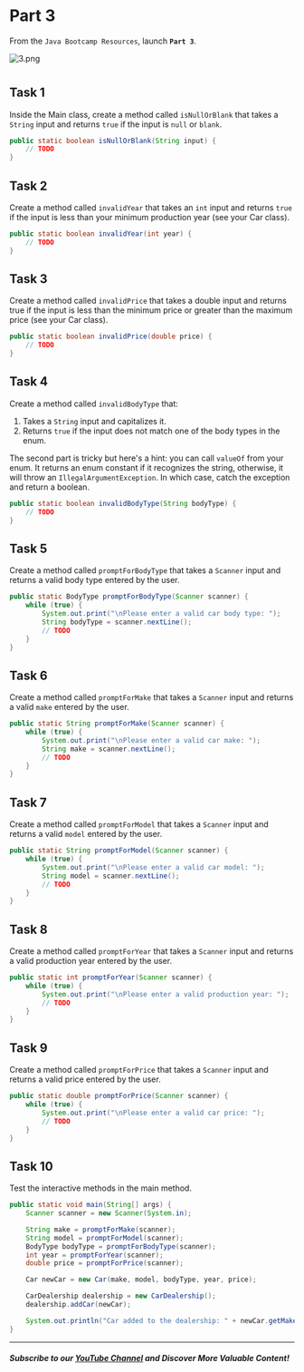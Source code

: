 # Part 3

From the `Java Bootcamp Resources`, launch **`Part 3`**.

![3.png](https://firebasestorage.googleapis.com/v0/b/learnthepart-75aed.appspot.com/o/images%2Fb482a4c6-07ab-4d4b-94a6-f3f2f662d3ea?alt=media&token=fdb5d33b-1e9f-412f-9353-e2a54e897162)
# 

## Task 1
Inside the Main class, create a method called `isNullOrBlank` that takes a `String` input and returns `true` if the input is `null` or `blank`.

```java
public static boolean isNullOrBlank(String input) {
    // TODO
}
```

## Task 2
Create a method called `invalidYear` that takes an `int` input and returns `true` if the input is less than your minimum production year (see your Car class).

```java
public static boolean invalidYear(int year) {
    // TODO
}
```

## Task 3
Create a method called `invalidPrice` that takes a double input and returns true if the input is less than the minimum price or greater than the maximum price (see your Car class).

```java
public static boolean invalidPrice(double price) {
    // TODO
}
```

## Task 4

Create a method called `invalidBodyType` that:

1. Takes a `String` input and capitalizes it.
2. Returns `true` if the input does not match one of the body types in the enum.

The second part is tricky but here's a hint: you can call `valueOf` from your enum. It returns an enum constant if it recognizes the string, otherwise, it will throw an `IllegalArgumentException`. In which case, catch the exception and return a boolean.

```java
public static boolean invalidBodyType(String bodyType) {
    // TODO
}
```

## Task 5
Create a method called `promptForBodyType` that takes a `Scanner` input and returns a valid body type entered by the user.

```java
public static BodyType promptForBodyType(Scanner scanner) {
    while (true) {
        System.out.print("\nPlease enter a valid car body type: ");
        String bodyType = scanner.nextLine();
        // TODO
    }
}
```


## Task 6

Create a method called `promptForMake` that takes a `Scanner` input and returns a valid `make` entered by the user.

```java
public static String promptForMake(Scanner scanner) {
    while (true) {
        System.out.print("\nPlease enter a valid car make: ");
        String make = scanner.nextLine();
        // TODO
    }
}
```

## Task 7
Create a method called `promptForModel` that takes a `Scanner` input and returns a valid `model` entered by the user.

```java
public static String promptForModel(Scanner scanner) {
    while (true) {
        System.out.print("\nPlease enter a valid car model: ");
        String model = scanner.nextLine();
        // TODO
    }
}
```

## Task 8
Create a method called `promptForYear` that takes a `Scanner` input and returns a valid production year entered by the user.

```java
public static int promptForYear(Scanner scanner) {
    while (true) {
        System.out.print("\nPlease enter a valid production year: ");
        // TODO
    }
}
```

## Task 9
Create a method called `promptForPrice` that takes a `Scanner` input and returns a valid price entered by the user.

```java
public static double promptForPrice(Scanner scanner) {
    while (true) {
        System.out.print("\nPlease enter a valid car price: ");
        // TODO
    }
}
```

## Task 10
Test the interactive methods in the main method.

```java
public static void main(String[] args) {
    Scanner scanner = new Scanner(System.in);

    String make = promptForMake(scanner);
    String model = promptForModel(scanner);
    BodyType bodyType = promptForBodyType(scanner);
    int year = promptForYear(scanner);
    double price = promptForPrice(scanner);

    Car newCar = new Car(make, model, bodyType, year, price);

    CarDealership dealership = new CarDealership();
    dealership.addCar(newCar);

    System.out.println("Car added to the dealership: " + newCar.getMake() + " " + newCar.getModel());
}

```

----------

##### Subscribe to our [YouTube Channel](https://www.youtube.com/@RayanSlim087?sub_confirmation=1) and Discover More Valuable Content!

